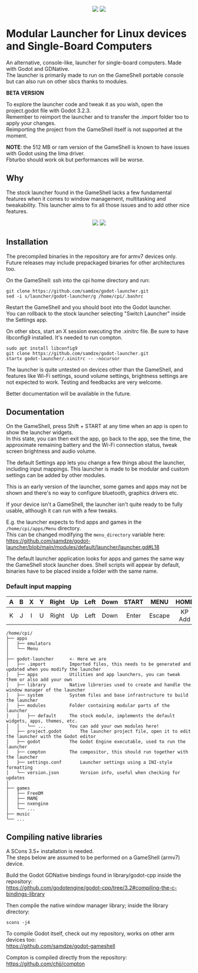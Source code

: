 <p align="center">
	<img src="https://i.imgur.com/Qw2MiJb.gif" />
	<img src="https://i.imgur.com/BgUXz5O.gif" />
</p>

# Modular Launcher for Linux devices and Single-Board Computers
An alternative, console-like, launcher for single-board computers. Made with Godot and GDNative.<br>
The launcher is primarily made to run on the GameShell portable console but can also run on other sbcs thanks to modules.<br>

**BETA VERSION**

To explore the launcher code and tweak it as you wish, open the project.godot file with Godot 3.2.3.<br>
Remember to reimport the launcher and to transfer the .import folder too to apply your changes.<br>
Reimporting the project from the GameShell itself is not supported at the moment.

**NOTE**: the 512 MB or ram version of the GameShell is known to have issues with Godot using the lima driver.<br>
Fbturbo should work ok but performances will be worse.

## Why
The stock launcher found in the GameShell lacks a few fundamental features when it comes to window management, multitasking and tweakability.
This launcher aims to fix all those issues and to add other nice features.

<p align="center">
	<img src="https://i.imgur.com/WiazXsL.png" />
	<img src="https://i.imgur.com/g2naCtR.png" />
</p>

## Installation
The precompiled binaries in the repository are for armv7 devices only.
Future releases may include prepackaged binaries for other architectures too.

On the GameShell: ssh into the cpi home directory and run:
```
git clone https://github.com/samdze/godot-launcher.git
sed -i s/launcher/godot-launcher/g /home/cpi/.bashrc
```
Restart the GameShell and you should boot into the Godot launcher.<br>
You can rollback to the stock launcher selecting "Switch Launcher" inside the Settings app.

On other sbcs, start an X session executing the .xinitrc file.
Be sure to have libconfig9 installed. It's needed to run compton.
```
sudo apt install libconfig9
git clone https://github.com/samdze/godot-launcher.git
startx godot-launcher/.xinitrc -- -nocursor
```
The launcher is quite untested on devices other than the GameShell, and features like Wi-Fi settings, sound volume settings, brightness settings are not expected to work.
Testing and feedbacks are very welcome.

Better documentation will be available in the future.

## Documentation
On the GameShell, press Shift + START at any time when an app is open to show the launcher widgets.<br>
In this state, you can then exit the app, go back to the app, see the time, the approximate remaining battery and the Wi-Fi connection status, tweak screen brightness and audio volume.

The default Settings app lets you change a few things about the launcher, including input mappings.
This launcher is made to be modular and custom settings can be added by other modules.

This is an early version of the launcher, some games and apps may not be shown and there's no way to configure bluetooth, graphics drivers etc.

If your device isn't a GameShell, the launcher isn't quite ready to be fully usable, although it can run with a few tweaks.<br>

E.g. the launcher expects to find apps and games in the `/home/cpi/apps/Menu` directory.<br>
This can be changed modifying the `menu_directory` variable here:<br>
https://github.com/samdze/godot-launcher/blob/main/modules/default/launcher/launcher.gd#L18

The default launcher application looks for apps and games the same way the GameShell stock launcher does.
Shell scripts will appear by default, binaries have to be placed inside a folder with the same name.

### Default input mapping
|   A | B   | X   |   Y |Right| Up  | Left| Down|START| MENU| HOME|
| :-: | :-: | :-: | :-: | :-: | :-: | :-: | :-: | :-: | :-: | :-: |
| K | J | I | U | Right | Up | Left | Down | Enter | Escape | KP Add |

```
/home/cpi/
├── apps
│   ├── emulators
│   └── Menu
│
├── godot-launcher 		<- Here we are
│   ├── .import			Imported files, this needs to be generated and updated when you modify the launcher
│   ├── apps			Utilities and app launchers, you can tweak them or also add your own
│   ├── library			Native libreries used to create and handle the window manager of the launcher
│   ├── system			System files and base infrastructure to build the launcher
│   ├── modules			Folder containing modular parts of the launcher
│   │   ├── default		The stock module, implements the default widgets, apps, themes, etc.
│   │   └── ...			You can add your own modules here!
│   ├── project.godot		The launcher project file, open it to edit the launcher with the Godot editor
│   ├── godot			The Godot Engine executable, used to run the launcher
│   ├── compton			The compositor, this should run together with the launcher
│   ├── settings.conf		Launcher settings using a INI-style formatting
│   └── version.json		Version info, useful when checking for updates
│
├── games
│   ├── FreeDM
│   ├── MAME
│   ├── nxengine
│   └── ...
├── music
└── ...
```

## Compiling native libraries
A SCons 3.5+ installation is needed.<br>
The steps below are assumed to be performed on a GameShell (armv7) device.

Build the Godot GDNative bindings found in library/godot-cpp inside the repository:<br>
https://github.com/godotengine/godot-cpp/tree/3.2#compiling-the-c-bindings-library

Then compile the native window manager library; inside the library directory:
```
scons -j4
```

To compile Godot itself, check out my repository, works on other arm devices too:<br>
https://github.com/samdze/godot-gameshell

Compton is compiled directly from the repository:<br>
https://github.com/chjj/compton
